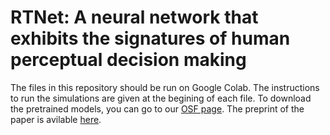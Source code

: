 # RTNet: A neural network that exhibits the signatures of human perceptual decision making

The files in this repository should be run on Google Colab. The instructions to run the simulations are given at the begining of each file. To download the pretrained models, you can go to our [OSF page](https://osf.io/akwty/). The preprint of the paper is avilable [here](https://www.researchsquare.com/article/rs-2222633/v1).
